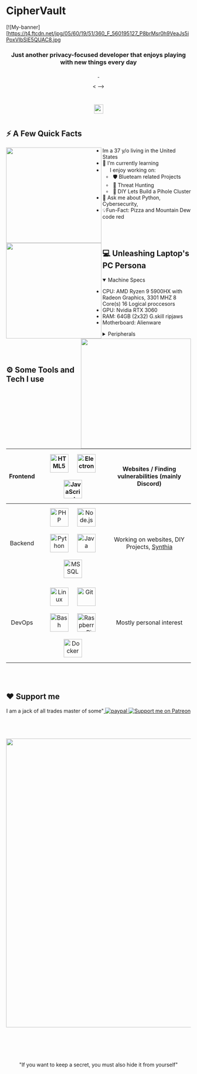 # CipherVault 
[![My-banner][https://t4.ftcdn.net/jpg/05/60/19/51/360_F_560195127_P8brMsr0h9VeaJs5iPoxVIbSlE5QUAC8.jpg

<!--
Welcome I am Sasquatch, 
-->  

<h3 align="center">Just another privacy-focused developer that enjoys playing with new things every day</h3>
<div align="center">

<!--
Active in here:
-->  

  <a href="">
    <img src="" style="margin-bottom: 5px;"/>
  </a>
  <a href="" target="_blank">
    <img src="" style="margin-bottom: 5px;"/>
  </a>

<!--



-->  

<
-->  

</div>
  <br>
</div>  

<div align="center">  
  <img style="margin: 10px" src="https://cdn.discordapp.com/attachments/1085349080592560169/1097954019248451635/ezgif.com-gif-maker_1.gif" height="25" />  
</div>

## ⚡️ A Few Quick Facts

<!--

-->  

<div>
<img align="left" height="260vh" src="">
<img align="left" height="260vh" src="">
</div>

-  Im a 37 y/o living in the United States  
- 🌱 I’m currently learning  
- <img src="[https://media.giphy.com/media/WUlplcMpOCEmTGBtBW/giphy.gif](https://tenor.com/view/linux-computer-os-ghosth-cyber-gif-25074749)" width="16">  I enjoy working on:<br>
&nbsp; ∘ &nbsp; 🛡️ Blueteam related Projects<br>
&nbsp; ∘ &nbsp; 🔎 Threat Hunting<br>
&nbsp; ∘ &nbsp; 🔧 DIY Lets Build a Pihole Cluster<br>
- 💬 Ask me about Python, Cybersecurity,
- 💡Fun-Fact: Pizza and Mountain Dew code red

<br><br>
<!--
Unveiling the Beast: My Laptop's Mighty Specs 💻
-->
## 💻 Unleashing Laptop's PC Persona

<img align="right" height="300vh" src="https://user-images.githubusercontent.com/55334727/233895069-d1aa1e76-3ce5-4e3d-b1ea-ee7d34bd80c2.png">
<details open>
  <summary>Machine Specs</summary>

  - CPU: AMD Ryzen 9 5900HX with Radeon Graphics, 3301 MHZ 8 Core(s) 16 Logical proccesors
  - GPU: Nvidia RTX 3060
  - RAM: 64GB (2x32) G.skill ripjaws
  - Motherboard: Alienware
  
</details>

<details>
  <summary>Peripherals</summary>

  - Monitor: Lg 4k 
  - Keyboard: Ducky Flarestar pro ( it has spaceships!)
  - Mouse: Logitech G604
  - Audio Equip: 
    - Speakers: Working on creating some from an old sound bar 
    - Microphone: 6.0mm uni-directional, voice isolating
    - Headphones: Astro base A50 wireless

  </details>

<br><br>

## ⚙️ Some Tools and Tech I use

<!--

-->  

| Frontend | <img style="margin: 10px" src="https://profilinator.rishav.dev/skills-assets/html5-original-wordmark.svg" alt="HTML5" height="50" /> <img style="margin: 10px" src="https://profilinator.rishav.dev/skills-assets/electron-original.svg" alt="Electron" height="50" /> <img style="margin: 10px" src="https://profilinator.rishav.dev/skills-assets/javascript-original.svg" alt="JavaScript" height="50" /> | Websites / Finding vulnerabilities (mainly Discord) | 
| :---: | :---: | :---: |
| Backend | <img style="margin: 10px" src="https://profilinator.rishav.dev/skills-assets/php-original.svg" alt="PHP" height="50" /> <img style="margin: 10px" src="https://profilinator.rishav.dev/skills-assets/nodejs-original-wordmark.svg" alt="Node.js" height="50" /> <img style="margin: 10px" src="https://profilinator.rishav.dev/skills-assets/python-original.svg" alt="Python" height="50" /> <img style="margin: 10px" src="https://profilinator.rishav.dev/skills-assets/java-original-wordmark.svg" alt="Java" height="50" /> <img style="margin: 10px" src="https://user-images.githubusercontent.com/15386828/118396465-5129c000-b658-11eb-8fa1-48f185431c82.png" alt="MSSQL" height="50" /> | Working on websites, DIY Projects, [Synthia](https://meetsynthia.co)
| DevOps | <img style="margin: 10px" src="https://profilinator.rishav.dev/skills-assets/linux-original.svg" alt="Linux" height="50" /> <img style="margin: 10px" src="https://profilinator.rishav.dev/skills-assets/git-scm-icon.svg" alt="Git" height="50" /> <img style="margin: 10px" src="https://profilinator.rishav.dev/skills-assets/gnu_bash-icon.svg" alt="Bash" height="50" /> <img style="margin: 10px" src="https://upload.wikimedia.org/wikipedia/de/thumb/c/cb/Raspberry_Pi_Logo.svg/570px-Raspberry_Pi_Logo.svg.png" alt="Raspberry Pi" height="50" /> <img style="margin: 10px" src="https://profilinator.rishav.dev/skills-assets/docker-original-wordmark.svg" alt="Docker" height="50" />| Mostly personal interest |

<br><br>

## ❤️ Support me

<!--
Pwease support me >.<
-->  

<div align="center">
<p>I am a jack of all trades master of some"<a href="</p>

<a href="https://paypal.me/RdX2020" target="_blank">
  <img src="https://img.shields.io/badge/Donate-PayPal-blue.svg?style=for-the-badge&logo=Paypal&logoColor=white" alt=paypal style="margin-bottom: 5px;"/>
</a>
<a href="https://patreon.com/CynthiaLabs">
  <img src="https://img.shields.io/endpoint.svg?url=https%3A%2F%2Fshieldsio-patreon.vercel.app%2Fapi%3Fusername%3DCynthiaLabs%26type%3Dpatrons&style=for-the-badge" alt="Support me on Patreon" />
</a>
</div>
  
<br><br>

</p>

<p align="center">
  <img src="https://github-profile-trophy.vercel.app/?username=ClaraCrazy&theme=dracula&no-frame=false&no-bg=false&margin-w=4" width="786">
</p>

<br><br><br>

<!--
thats all Folks
-->  

<div align="center">  
  <img style="" />  
</div>
<div align="center">
  <p>"If you want to keep a secret, you must also hide it from yourself"</p>
</div>
